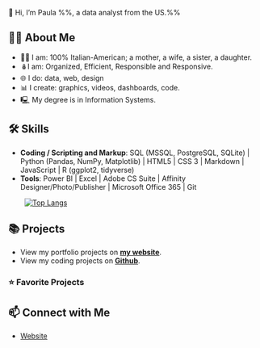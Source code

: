 👋 Hi, I’m Paula %%, a data analyst from the US.%% 

## 🙋‍♀️ About Me
- 🤌🏼 I am:  100% Italian-American; a mother, a wife, a sister, a daughter.
- 🪆I am: Organized, Efficient, Responsible and Responsive.
- 🌐 I do: data, web, design
- 📊 I create: graphics, videos, dashboards, code. 
- 🖳 My degree is in Information Systems.

## 🛠 Skills
- **Coding / Scripting and Markup**: SQL (MSSQL, PostgreSQL, SQLite) | Python (Pandas, NumPy, Matplotlib) | HTML5 | CSS 3 | Markdown | JavaScript | R (ggplot2, tidyverse)
- **Tools**: Power BI | Excel | Adobe CS Suite | Affinity Designer/Photo/Publisher | Microsoft Office 365 | Git

&nbsp;&nbsp;&nbsp;&nbsp;&nbsp;&nbsp;&nbsp;&nbsp;[![Top Langs](https://github-readme-stats.vercel.app/api/top-langs/?username=pstitalia0603)](https://github.com/anuraghazra/github-readme-stats)

## 📚 Projects

- View my portfolio projects on [**my website**](https://pstitalia0603.github.io/). 
- View my coding projects on [**Github**](https://github.com/pstitalia0603?tab=repositories).

### ⭐ Favorite Projects

## 📫 Connect with Me

- [Website](https://pstitalia0603.github.io/)
